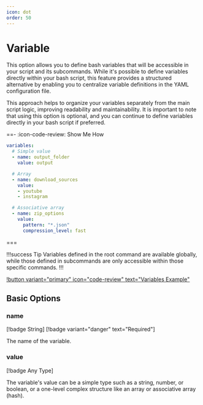 ```yaml
---
icon: dot
order: 50
---
```


# Variable

This option allows you to define bash variables that will be accessible in your
script and its subcommands. While it's possible to define variables directly
within your bash script, this feature provides a structured alternative by
enabling you to centralize variable definitions in the YAML configuration file.

This approach helps to organize your variables separately from the main script
logic, improving readability and maintainability. It is important to note that
using this option is optional, and you can continue to define variables
directly in your bash script if preferred.

==- :icon-code-review: Show Me How
```yaml bashly.yml
variables:
  # Simple value
  - name: output_folder
    value: output

  # Array
  - name: download_sources
    value:
    - youtube
    - instagram

  # Associative array
  - name: zip_options
    value:
      pattern: "*.json"
      compression_level: fast
```
===

!!!success Tip 
Variables defined in the root command are available globally, while those
defined in subcommands are only accessible within those specific commands.
!!!

[!button variant="primary" icon="code-review" text="Variables Example"](https://github.com/DannyBen/bashly/tree/master/examples/variables#readme)

## Basic Options

### name

[!badge String]
[!badge variant="danger" text="Required"]

The name of the variable.

### value

[!badge Any Type]

The variable's value can be a simple type such as a string, number, or boolean,
or a one-level complex structure like an array or associative array (hash).
